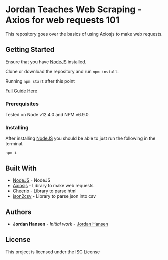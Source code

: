 # Jordan Teaches Web Scraping - Axios for web requests 101

This repository goes over the basics of using Axiosjs to make web requests.

## Getting Started

Ensure that you have [NodeJS](https://nodejs.org/en/) installed.

Clone or download the repository and run `npm install`. 

Running `npm start` after this point

[Full Guide Here](https://javascriptwebscrapingguy.com/axios-jordan-teaches-web-scraping)

### Prerequisites

Tested on Node v12.4.0 and NPM v6.9.0.

### Installing

After installing [NodeJS](https://nodejs.org/en/) you should be able to just run the following in the terminal.

```
npm i
```

## Built With

* [NodeJS](https://nodejs.org/en/) - NodeJS
* [Axiosjs](https://github.com/axios/axios) - Library to make web requests
* [Cheerio](https://github.com/cheeriojs/cheerio) - Library to parse html
* [json2csv](https://github.com/zemirco/json2csv) - Library to parse json into csv

## Authors

* **Jordan Hansen** - *Initial work* - [Jordan Hansen](https://github.com/aarmora)


## License

This project is licensed under the ISC License

